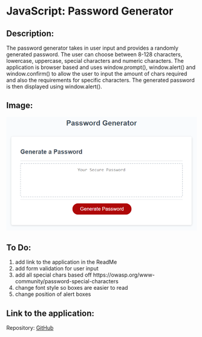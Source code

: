# JavaScript: Password Generator

## Description:

The password generator takes in user input and provides a randomly generated password. The user can choose between 8-128 characters, lowercase, uppercase, special characters and numeric characters. The application is browser based and uses window.prompt(), window.alert() and window.confirm() to allow the user to input the amount of chars required and also the requirements for specific characters. The generated password is then displayed using window.alert().

## Image:


![Application Landing Page](./Assets/ApplicationLandingPage.png)



## To Do:
<ol>
  <li>add link to the application in the ReadMe</li>
  <li>add form validation for user input</li>
  <li>add all special chars based off https://owasp.org/www-community/password-special-characters </li>
  <li>change font style so boxes are easier to read</li>
  <li>change position of alert boxes</li>
</ol>

## Link to the application:
Repository: [GitHub](https://github.com/stanno03/PasswordGenerator2.0)


